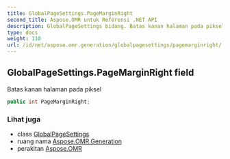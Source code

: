 ```yaml
---
title: GlobalPageSettings.PageMarginRight
second_title: Aspose.OMR untuk Referensi .NET API
description: GlobalPageSettings bidang. Batas kanan halaman pada piksel
type: docs
weight: 110
url: /id/net/aspose.omr.generation/globalpagesettings/pagemarginright/
---
```

## GlobalPageSettings.PageMarginRight field

Batas kanan halaman pada piksel

```csharp
public int PageMarginRight;
```

### Lihat juga

* class [GlobalPageSettings](../)
* ruang nama [Aspose.OMR.Generation](../../globalpagesettings/)
* perakitan [Aspose.OMR](../../../)


